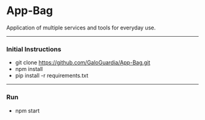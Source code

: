 # App-Bag

Application of multiple services and tools for everyday use.

***
### Initial Instructions
  - git clone https://github.com/GaloGuardia/App-Bag.git
  - npm install
  - pip install -r requirements.txt
***
### Run
  - npm start
